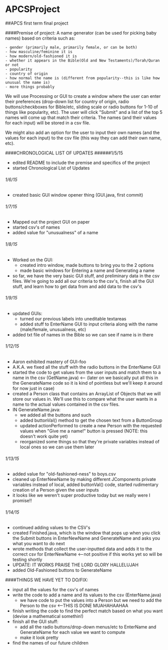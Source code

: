 APCSProject
===========

##APCS first term final project

####Premise of project:
 A name generator (can be used for picking baby names) based on criteria such as:
 
    - gender (primarily male, primarily female, or can be both)
    - how masculine/feminine it is
    - how modern/old-fashioned it is
    - whether it appears in the Bible(Old and New Testaments)/Torah/Quran or not
    - popularity
    - country of origin
    - how normal the name is (different from popularity--this is like how unusual the name is)
    - more things probably 

  We will use Processing or GUI to create a window where the user can enter their preferences (drop-down list for country of origin, radio buttons/checkboxes for Bible/etc, sliding scale or radio buttons for 1-10 of things like popularity, etc). The user will click "Submit" and a list of the top 5 names will come up that match their criteria. The names (and their values for each input) will be stored in a csv file. 

  We might also add an option for the user to input their own names (and the values for each input) to the csv file (this way they can add their own name, etc).
  
####CHRONOLOGICAL LIST OF UPDATES
######1/5/15
  - edited README to include the premise and specifics of the project
  - started Chronological List of Updates
  
###### 1/6/15
  - created basic GUI window opener thing (GUI.java, first commit)

###### 1/7/15
  - Mapped out the project GUI on paper
  - started csv's of names
  - added value for "unusualness" of a name
 
###### 1/8/15
  - Worked on the GUI:
    - created intro window, made buttons to bring you to the 2 options
    - made basic windows for Entering a name and Generating a name
  - so far, we have the very basic GUI stuff, and preliminary data in the csv files. We're going to add all our criteria to the csv's, finish all the GUI stuff, and learn how to get data from and add data to the csv's
  

###### 1/9/15
- updated GUIs:
  - turned our previous labels into uneditable textareas
  - added stuff to EnterName GUI to input criteria along with the name (male/female, unusualness, etc)
- added txt file of names in the Bible so we can see if name is in there

###### 1/12/15
- Aaron exhibited mastery of GUI-foo
- A.K.A. we fixed all the stuff with the radio buttons in the EnterName GUI
- started the code to get values from the user inputs and match them to a name in the csv (GetName.java) <-- (later on we basically put all this in the GenerateName code so it is kind of pointless but we'll keep it around for now just in case)
- created a Person class that contains an ArrayList of Objects that we will store our values in. We'll use this to compare what the user wants in a name to the actual values contained in the csv files.
- IN GenerateName.java:
  - we added all the buttons and such
  - added buttonVal() method to get the chosen text from a ButtonGroup
  - updated actionPerformed to create a new Person with the requested values when "Give me a name!" button is pressed (NOTE: this doesn't work quite yet)
  - reorganized some things so that they're private variables instead of local ones so we can use them later

###### 1/13/15
- added value for "old-fashioned-ness" to boys.csv
- cleaned up EnterNewName by making different JComponents private variables instead of local, added buttonVal() code, started rudimentary creation of a Person given the user inputs
- it looks like we weren't super productive today but we really were I promise!!

###### 1/14/15
- continued adding values to the CSV's
- created Finished.java, which is the window that pops up when you click the Submit buttons in EnterNewName and GenerateName and asks you what you want to do next
- wrote methods that collect the user-inputted data and adds it to the correct csv for EnterNewName <--not positive if this works yet so will be testing shortly
- UPDATE: IT WORKS PRAISE THE LORD GLORY HALLELUJAH
- added Old-Fashioned buttons to GenerateName
 

####THINGS WE HAVE YET TO DO/FIX:
- input all the values for the csv's of names
- write the code to add a name and its values to the csv (EnterName.java)
  - we have code to put the values into a Person but we need to add the Person to the csv <--THIS IS DONE MUAHAHAAHAA
- finish writing the code to find the perfect match based on what you want (devise a mathematical somethin!)
- finish all the GUI stuff:
  - add all the radio buttons/drop-down menus/etc to EnterName and GenerateName for each value we want to compute
  - make it look pretty
- find the names of our future children
